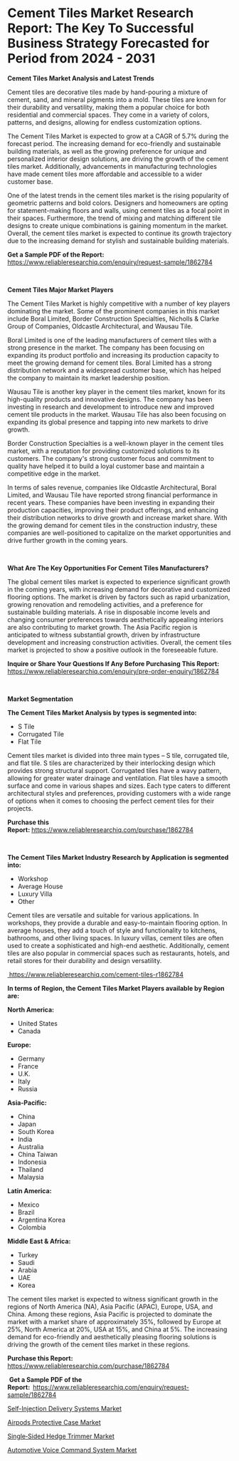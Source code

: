 <p><h1>Cement Tiles Market Research Report: The Key To Successful Business Strategy Forecasted for Period from 2024 - 2031</h1></p><p><strong>Cement Tiles Market Analysis and Latest Trends</strong></p>
<p><p>Cement tiles are decorative tiles made by hand-pouring a mixture of cement, sand, and mineral pigments into a mold. These tiles are known for their durability and versatility, making them a popular choice for both residential and commercial spaces. They come in a variety of colors, patterns, and designs, allowing for endless customization options.</p><p>The Cement Tiles Market is expected to grow at a CAGR of 5.7% during the forecast period. The increasing demand for eco-friendly and sustainable building materials, as well as the growing preference for unique and personalized interior design solutions, are driving the growth of the cement tiles market. Additionally, advancements in manufacturing technologies have made cement tiles more affordable and accessible to a wider customer base.</p><p>One of the latest trends in the cement tiles market is the rising popularity of geometric patterns and bold colors. Designers and homeowners are opting for statement-making floors and walls, using cement tiles as a focal point in their spaces. Furthermore, the trend of mixing and matching different tile designs to create unique combinations is gaining momentum in the market. Overall, the cement tiles market is expected to continue its growth trajectory due to the increasing demand for stylish and sustainable building materials.</p></p>
<p><strong>Get a Sample PDF of the Report:&nbsp;</strong> <a href="https://www.reliableresearchiq.com/enquiry/request-sample/1862784">https://www.reliableresearchiq.com/enquiry/request-sample/1862784</a></p>
<p>&nbsp;</p>
<p><strong>Cement Tiles Major Market Players</strong></p>
<p><p>The Cement Tiles Market is highly competitive with a number of key players dominating the market. Some of the prominent companies in this market include Boral Limited, Border Construction Specialties, Nicholls & Clarke Group of Companies, Oldcastle Architectural, and Wausau Tile.</p><p>Boral Limited is one of the leading manufacturers of cement tiles with a strong presence in the market. The company has been focusing on expanding its product portfolio and increasing its production capacity to meet the growing demand for cement tiles. Boral Limited has a strong distribution network and a widespread customer base, which has helped the company to maintain its market leadership position.</p><p>Wausau Tile is another key player in the cement tiles market, known for its high-quality products and innovative designs. The company has been investing in research and development to introduce new and improved cement tile products in the market. Wausau Tile has also been focusing on expanding its global presence and tapping into new markets to drive growth.</p><p>Border Construction Specialties is a well-known player in the cement tiles market, with a reputation for providing customized solutions to its customers. The company's strong customer focus and commitment to quality have helped it to build a loyal customer base and maintain a competitive edge in the market.</p><p>In terms of sales revenue, companies like Oldcastle Architectural, Boral Limited, and Wausau Tile have reported strong financial performance in recent years. These companies have been investing in expanding their production capacities, improving their product offerings, and enhancing their distribution networks to drive growth and increase market share. With the growing demand for cement tiles in the construction industry, these companies are well-positioned to capitalize on the market opportunities and drive further growth in the coming years.</p></p>
<p>&nbsp;</p>
<p><strong>What Are The Key Opportunities For Cement Tiles Manufacturers?</strong></p>
<p><p>The global cement tiles market is expected to experience significant growth in the coming years, with increasing demand for decorative and customized flooring options. The market is driven by factors such as rapid urbanization, growing renovation and remodeling activities, and a preference for sustainable building materials. A rise in disposable income levels and changing consumer preferences towards aesthetically appealing interiors are also contributing to market growth. The Asia Pacific region is anticipated to witness substantial growth, driven by infrastructure development and increasing construction activities. Overall, the cement tiles market is projected to show a positive outlook in the foreseeable future.</p></p>
<p><strong>Inquire or Share Your Questions If Any Before Purchasing This Report:</strong> <a href="https://www.reliableresearchiq.com/enquiry/pre-order-enquiry/1862784">https://www.reliableresearchiq.com/enquiry/pre-order-enquiry/1862784</a></p>
<p>&nbsp;</p>
<p><strong>Market Segmentation</strong></p>
<p><strong>The Cement Tiles Market Analysis by types is segmented into:</strong></p>
<p><ul><li>S Tile</li><li>Corrugated Tile</li><li>Flat Tile</li></ul></p>
<p><p>Cement tiles market is divided into three main types – S tile, corrugated tile, and flat tile. S tiles are characterized by their interlocking design which provides strong structural support. Corrugated tiles have a wavy pattern, allowing for greater water drainage and ventilation. Flat tiles have a smooth surface and come in various shapes and sizes. Each type caters to different architectural styles and preferences, providing customers with a wide range of options when it comes to choosing the perfect cement tiles for their projects.</p></p>
<p><strong>Purchase this Report:&nbsp;</strong><a href="https://www.reliableresearchiq.com/purchase/1862784">https://www.reliableresearchiq.com/purchase/1862784</a></p>
<p>&nbsp;</p>
<p><strong>The Cement Tiles Market Industry Research by Application is segmented into:</strong></p>
<p><ul><li>Workshop</li><li>Average House</li><li>Luxury Villa</li><li>Other</li></ul></p>
<p><p>Cement tiles are versatile and suitable for various applications. In workshops, they provide a durable and easy-to-maintain flooring option. In average houses, they add a touch of style and functionality to kitchens, bathrooms, and other living spaces. In luxury villas, cement tiles are often used to create a sophisticated and high-end aesthetic. Additionally, cement tiles are also popular in commercial spaces such as restaurants, hotels, and retail stores for their durability and design versatility.</p></p>
<p><a href="https://www.reliableresearchiq.com/cement-tiles-r1862784">&nbsp;https://www.reliableresearchiq.com/cement-tiles-r1862784</a></p>
<p><strong>In terms of Region, the Cement Tiles Market Players available by Region are:</strong></p>
<p>
    <p> <strong> North America: </strong>
        <ul>
            <li>United States</li>
            <li>Canada</li>
        </ul>
        </p> 
    <p> <strong> Europe: </strong>
        <ul>
            <li>Germany</li>
            <li>France</li>
            <li>U.K.</li>
            <li>Italy</li>
            <li>Russia</li>
        </ul>
        </p> 
    <p> <strong> Asia-Pacific: </strong>
        <ul>
            <li>China</li>
            <li>Japan</li>
            <li>South Korea</li>
            <li>India</li>
            <li>Australia</li>
            <li>China Taiwan</li>
            <li>Indonesia</li>
            <li>Thailand</li>
            <li>Malaysia</li>
        </ul>
        </p> 
    <p> <strong> Latin America: </strong>
        <ul>
            <li>Mexico</li>
            <li>Brazil</li>
            <li>Argentina Korea</li>
            <li>Colombia</li>
        </ul>
        </p> 
    <p> <strong> Middle East & Africa: </strong>
        <ul>
            <li>Turkey</li>
            <li>Saudi</li>
            <li>Arabia</li>
            <li>UAE</li>
            <li>Korea</li>
        </ul>
    </p>
    </p>
<p><p>The cement tiles market is expected to witness significant growth in the regions of North America (NA), Asia Pacific (APAC), Europe, USA, and China. Among these regions, Asia Pacific is projected to dominate the market with a market share of approximately 35%, followed by Europe at 25%, North America at 20%, USA at 15%, and China at 5%. The increasing demand for eco-friendly and aesthetically pleasing flooring solutions is driving the growth of the cement tiles market in these regions.</p></p>
<p><strong>Purchase this Report: </strong><a href="https://www.reliableresearchiq.com/purchase/1862784">https://www.reliableresearchiq.com/purchase/1862784</a></p>
<p>&nbsp;<strong>Get a Sample PDF of the Report:&nbsp;&nbsp;</strong><a href="https://www.reliableresearchiq.com/enquiry/request-sample/1862784">https://www.reliableresearchiq.com/enquiry/request-sample/1862784</a></p>
<p><strong></strong></p>
<p><p><a href="https://github.com/julyju69/Market-Research-Report-List-4/blob/main/self-injection-delivery-systems-market.md">Self-Injection Delivery Systems Market</a></p><p><a href="https://medium.com/@sallyselcenk46/airpods-protective-case-market-share-market-analysis-growth-trends-forecasts-for-period-from-ed57ac54cae3">Airpods Protective Case Market</a></p><p><a href="https://github.com/gdfhhhj/Market-Research-Report-List-5/blob/main/singlesided-hedge-trimmer-market.md">Single‑Sided Hedge Trimmer Market</a></p><p><a href="https://medium.com/@neilrogers69/automotive-voice-command-system-market-emerging-trends-and-future-prospects-for-period-from-2024-to-a8c09f4d997c">Automotive Voice Command System Market</a></p></p>